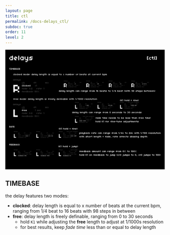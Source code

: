 ```yaml
---
layout: page
title: ctl
permalink: /docs-delays_ctl/
subdoc: true
order: 11
level: 2
---
```


<img src="../assets/images/delays_2ctl-hd.png" class="mw-60" />

## TIMEBASE

the delay features two modes:

- **clocked**: delay length is equal to x number of beats at the current bpm, ranging from 1/4 beat to 16 beats with 98 steps in between
- **free**: delay length is freely definable, ranging from 0 to 30 seconds
  - hold `K1` while adjusting the **free** length to adjust at 1/1000s resolution
  - for best results, keep *fade time* less than or equal to delay length
